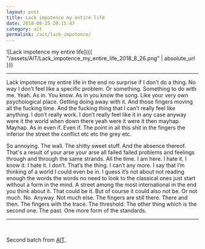 ```yaml
---
layout: post
title: Lack impotence my entire life
date: 2018-08-25 20:15:47
category: ait
permalink: /ait/lack-impotence/ 
---
```


![Lack impotence my entire life]({{ "/assets/AIT/Lack_impotence_my_entire_life_2018_8_26.png" | absolute_url }})

---

Lack impotence my entire life in the end no surprise if I don’t do a thing. No way I don’t feel like a specific problem. Or something. Something to do with me. Yeah. As in. You know. As in you know the song. Like your very own psychological place. Getting doing away with it. And those fingers moving all the fucking time. And the fucking thing that I can’t really feel like anything. I don’t really work. I don’t really feel like it in any case anyway were it the world when down there yeah were it were it then mayhap. Mayhap. As in even if. Even if. The point in all this shit in the fingers the inferior the street the conflict etc etc the grey etc. 

So annoying. The wall. The shitty sweet stuff. And the absence thereof. That's a result of your arse your arse all failed failed problems and feelings through and through the same strands. All the time. I am here. I hate it. I know it. I hate it. I don’t. That’s the thing. I can’t any more. I say that I’m thinking of a world I could even be in. I guess it’s not about not reading enough the words the words no need to look to the classical ones just start without a form in the mind. A street among the most international in the end you think about it. That could be it. But of course it could also not be. Or not much. No. Anyway. Not much else. The fingers are still there. There and then. The fingers with the trace. The threshold. The other thing which is the second one. The past. One more form of the standards.


---

&nbsp;
&nbsp;


Second batch from [AIT](https://github.com/jchwenger/AIT).
